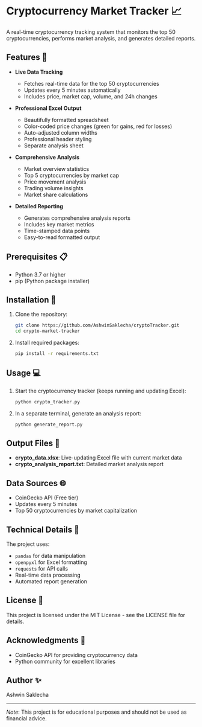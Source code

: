 # Cryptocurrency Market Tracker 📈

A real-time cryptocurrency tracking system that monitors the top 50 cryptocurrencies, performs market analysis, and generates detailed reports.

## Features 🚀

- **Live Data Tracking**
  - Fetches real-time data for the top 50 cryptocurrencies
  - Updates every 5 minutes automatically
  - Includes price, market cap, volume, and 24h changes

- **Professional Excel Output**
  - Beautifully formatted spreadsheet
  - Color-coded price changes (green for gains, red for losses)
  - Auto-adjusted column widths
  - Professional header styling
  - Separate analysis sheet

- **Comprehensive Analysis**
  - Market overview statistics
  - Top 5 cryptocurrencies by market cap
  - Price movement analysis
  - Trading volume insights
  - Market share calculations

- **Detailed Reporting**
  - Generates comprehensive analysis reports
  - Includes key market metrics
  - Time-stamped data points
  - Easy-to-read formatted output

## Prerequisites 📋

- Python 3.7 or higher
- pip (Python package installer)

## Installation 🔧

1. Clone the repository:
   ```bash
   git clone https://github.com/AshwinSaklecha/cryptoTracker.git
   cd crypto-market-tracker
   

2. Install required packages:
   ```bash
   pip install -r requirements.txt
   

## Usage 💻

1. Start the cryptocurrency tracker (keeps running and updating Excel):
   ```bash
   python crypto_tracker.py
   

2. In a separate terminal, generate an analysis report:
   ```bash
   python generate_report.py
   

## Output Files 📁

- **crypto_data.xlsx**: Live-updating Excel file with current market data
- **crypto_analysis_report.txt**: Detailed market analysis report

## Data Sources 🌐

- CoinGecko API (Free tier)
- Updates every 5 minutes
- Top 50 cryptocurrencies by market capitalization

## Technical Details 🔧

The project uses:
- `pandas` for data manipulation
- `openpyxl` for Excel formatting
- `requests` for API calls
- Real-time data processing
- Automated report generation


## License 📄

This project is licensed under the MIT License - see the LICENSE file for details.

## Acknowledgments 🙏

- CoinGecko API for providing cryptocurrency data
- Python community for excellent libraries

## Author ✨

Ashwin Saklecha

---

*Note*: This project is for educational purposes and should not be used as financial advice.